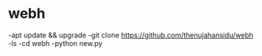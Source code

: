 # webh
-apt update && upgrade
-git clone https://github.com/thenujahansidu/webh
-ls
-cd webh
-python new.py

